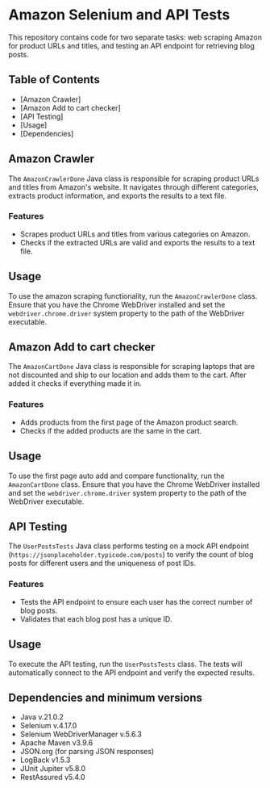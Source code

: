 # Amazon Selenium and API Tests

This repository contains code for two separate tasks: web scraping Amazon for product URLs and titles, and testing an API endpoint for retrieving blog posts.

## Table of Contents

- [Amazon Crawler]
- [Amazon Add to cart checker] 
- [API Testing]
- [Usage]
- [Dependencies]



## Amazon Crawler

The `AmazonCrawlerDone` Java class is responsible for scraping product URLs and titles from Amazon's website. It navigates through different categories, extracts product information, and exports the results to a text file.

### Features
- Scrapes product URLs and titles from various categories on Amazon.
- Checks if the extracted URLs are valid and exports the results to a text file.

## Usage
To use the amazon scraping functionality, run the `AmazonCrawlerDone` class. Ensure that you have the Chrome WebDriver installed and set the `webdriver.chrome.driver` system property to the path of the WebDriver executable.



## Amazon Add to cart checker
The `AmazonCartDone` Java class is responsible for scraping laptops that are not discounted and ship to our location and adds them to the cart. After added it checks if everything made it in.

### Features
- Adds products from the first page of the Amazon product search.
- Checks if the added products are the same in the cart.

## Usage
To use the first page auto add and compare functionality, run the `AmazonCartDone` class. Ensure that you have the Chrome WebDriver installed and set the `webdriver.chrome.driver` system property to the path of the WebDriver executable.


## API Testing

The `UserPostsTests` Java class performs testing on a mock API endpoint (`https://jsonplaceholder.typicode.com/posts`) to verify the count of blog posts for different users and the uniqueness of post IDs.

### Features
- Tests the API endpoint to ensure each user has the correct number of blog posts.
- Validates that each blog post has a unique ID.

## Usage
To execute the API testing, run the `UserPostsTests` class. The tests will automatically connect to the API endpoint and verify the expected results.

## Dependencies and minimum versions

- Java v.21.0.2
- Selenium v.4.17.0
- Selenium WebDriverManager v.5.6.3
- Apache Maven v3.9.6
- JSON.org (for parsing JSON responses)
- LogBack v1.5.3
- JUnit Jupiter v5.8.0
- RestAssured v5.4.0

